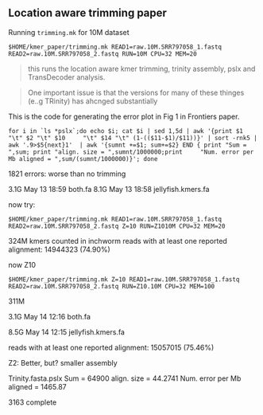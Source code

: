 Location aware trimming paper
--

Running `trimming.mk` for 10M dataset

	$HOME/kmer_paper/trimming.mk READ1=raw.10M.SRR797058_1.fastq READ2=raw.10M.SRR797058_2.fastq RUN=10M CPU=32 MEM=20

>this runs the location aware kmer trimming, trinity assembly, pslx and TransDecoder analysis.

>One important issue is that the versions for many of these thinges (e..g TRinity) has ahcnged substantially

This is the code for generating the error plot in Fig 1 in Frontiers paper.

	for i in `ls *pslx`;do echo $i; cat $i | sed 1,5d | awk '{print $1 "\t" $2 "\t" $10 	"\t" $14 "\t" (1-(($11-$1)/$11))}' | sort -rnk5 | awk '.9>$5{next}1'  | awk '{sumnt	+=$1; sum+=$2} END { print "Sum = ",sum; print "align. size = ",sumnt/1000000;print 	"Num. error per Mb aligned = ",sum/(sumnt/1000000)}'; done
	
1821 errors: worse than no trimming



3.1G May 13 18:59 both.fa
8.1G May 13 18:58 jellyfish.kmers.fa

now try:

	$HOME/kmer_paper/trimming.mk READ1=raw.10M.SRR797058_1.fastq READ2=raw.10M.SRR797058_2.fastq Z=10 RUN=Z1010M CPU=32 MEM=20
	
324M kmers counted in inchworm
reads with at least one reported alignment: 14944323 (74.90%)

now Z10

	$HOME/kmer_paper/trimming.mk Z=10 READ1=raw.10M.SRR797058_1.fastq READ2=raw.10M.SRR797058_2.fastq RUN=Z10.10M CPU=32 MEM=100

311M

3.1G May 14 12:16 both.fa

8.5G May 14 12:15 jellyfish.kmers.fa

reads with at least one reported alignment: 15057015 (75.46%)

Z2: Better, but? smaller assembly

Trinity.fasta.pslx
Sum =  64900
align. size =  44.2741
Num. error per Mb aligned =  1465.87

3163 complete